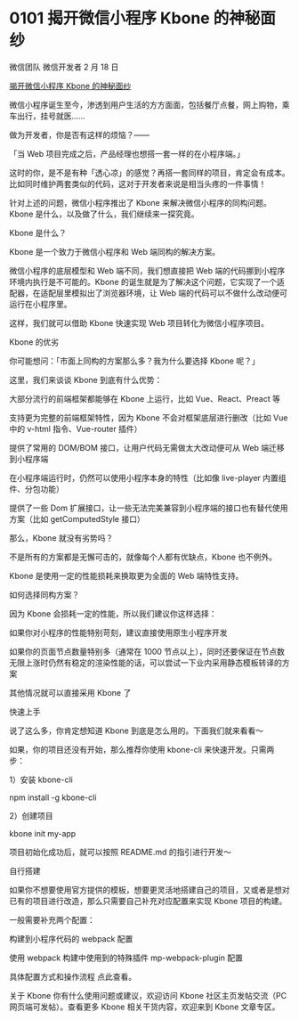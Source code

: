 # 0101 揭开微信小程序 Kbone 的神秘面纱

微信团队 微信开发者 2 月 18 日

[揭开微信小程序 Kbone 的神秘面纱](https://mp.weixin.qq.com/s/JwciZ5U68PO9Lvu-KwsyMA)

微信小程序诞生至今，渗透到用户生活的方方面面，包括餐厅点餐，网上购物，乘车出行，挂号就医……

做为开发者，你是否有这样的烦恼？——

「当 Web 项目完成之后，产品经理也想搭一套一样的在小程序端。」

这时的你，是不是有种「透心凉」的感觉？再搭一套同样的项目，肯定会有成本。比如同时维护两套类似的代码，这对于开发者来说是相当头疼的一件事情！

针对上述的问题，微信小程序推出了 Kbone 来解决微信小程序的同构问题。Kbone 是什么，以及做了什么，我们继续来一探究竟。

Kbone 是什么？

Kbone 是一个致力于微信小程序和 Web 端同构的解决方案。

微信小程序的底层模型和 Web 端不同，我们想直接把 Web 端的代码挪到小程序环境内执行是不可能的。Kbone 的诞生就是为了解决这个问题，它实现了一个适配器，在适配层里模拟出了浏览器环境，让 Web 端的代码可以不做什么改动便可运行在小程序里。

这样，我们就可以借助 Kbone 快速实现 Web 项目转化为微信小程序项目。

Kbone 的优劣

你可能想问：「市面上同构的方案那么多？我为什么要选择 Kbone 呢？」

这里，我们来谈谈 Kbone 到底有什么优势：

大部分流行的前端框架都能够在 Kbone 上运行，比如 Vue、React、Preact 等

支持更为完整的前端框架特性，因为 Kbone 不会对框架底层进行删改（比如 Vue 中的 v-html 指令、Vue-router 插件）

提供了常用的 DOM/BOM 接口，让用户代码无需做太大改动便可从 Web 端迁移到小程序端

在小程序端运行时，仍然可以使用小程序本身的特性（比如像 live-player 内置组件、分包功能）

提供了一些 Dom 扩展接口，让一些无法完美兼容到小程序端的接口也有替代使用方案（比如 getComputedStyle 接口）

那么，Kbone 就没有劣势吗？

不是所有的方案都是无懈可击的，就像每个人都有优缺点，Kbone 也不例外。

Kbone 是使用一定的性能损耗来换取更为全面的 Web 端特性支持。

如何选择同构方案？

因为 Kbone 会损耗一定的性能，所以我们建议你这样选择：

如果你对小程序的性能特别苛刻，建议直接使用原生小程序开发

如果你的页面节点数量特别多（通常在 1000 节点以上），同时还要保证在节点数无限上涨时仍然有稳定的渲染性能的话，可以尝试一下业内采用静态模板转译的方案

其他情况就可以直接采用 Kbone 了

快速上手

说了这么多，你肯定想知道 Kbone 到底是怎么用的。下面我们就来看看～

如果，你的项目还没有开始，那么推荐你使用 kbone-cli 来快速开发。只需两步：

1）安装 kbone-cli

npm install -g kbone-cli

2）创建项目

kbone init my-app

项目初始化成功后，就可以按照 README.md 的指引进行开发～

自行搭建

如果你不想要使用官方提供的模板，想要更灵活地搭建自己的项目，又或者是想对已有的项目进行改造，那么只需要自己补充对应配置来实现 Kbone 项目的构建。

一般需要补充两个配置：

构建到小程序代码的 webpack 配置

使用 webpack 构建中使用到的特殊插件 mp-webpack-plugin 配置

具体配置方式和操作流程 点此查看。

关于 Kbone 你有什么使用问题或建议，欢迎访问 Kbone 社区主页发帖交流（PC 网页端可发帖）。查看更多 Kbone 相关干货内容，欢迎来到 Kbone 文章专区。
